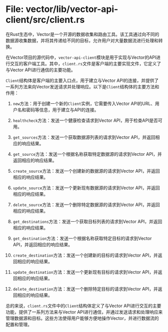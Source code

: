 # File: vector/lib/vector-api-client/src/client.rs

在Rust生态中，Vector是一个开源的数据收集和路由工具。该工具通过向不同的数据源收集数据，并将其传递给不同的目标，允许用户对大量数据流进行处理和转换。

在Vector项目的源代码中，`vector-api-client`模块是用于实现与Vector的API进行交互的客户端工具。其中，`client.rs`文件是客户端的主要实现文件，它定义了与Vector API进行通信的主要功能。

`Client`结构体是客户端的主要入口点，用于建立与Vector API的连接，并提供了一系列方法来向Vector发送请求并处理响应。以下是`Client`结构体的主要方法和作用：

1. `new`方法：用于创建一个新的`Client`实例，它需要传入Vector API的URL、用户名和密码等信息，用于建立与API的连接。

2. `healthcheck`方法：发送一个健康检查请求到Vector API，用于检查API是否可用。

3. `get_sources`方法：发送一个获取数据源列表的请求到Vector API，并返回相应的响应结果。

4. `get_source`方法：发送一个根据名称获取特定数据源的请求到Vector API，并返回相应的响应结果。

5. `create_source`方法：发送一个创建新的数据源的请求到Vector API，并返回相应的响应结果。

6. `update_source`方法：发送一个更新现有数据源的请求到Vector API，并返回相应的响应结果。

7. `delete_source`方法：发送一个删除特定数据源的请求到Vector API，并返回相应的响应结果。

8. `get_destinations`方法：发送一个获取目标列表的请求到Vector API，并返回相应的响应结果。

9. `get_destination`方法：发送一个根据名称获取特定目标的请求到Vector API，并返回相应的响应结果。

10. `create_destination`方法：发送一个创建新的目标的请求到Vector API，并返回相应的响应结果。

11. `update_destination`方法：发送一个更新现有目标的请求到Vector API，并返回相应的响应结果。

12. `delete_destination`方法：发送一个删除特定目标的请求到Vector API，并返回相应的响应结果。

总的来说，`client.rs`文件中的`Client`结构体定义了与Vector API进行交互的主要功能，提供了一系列方法来与Vector API进行通信，并通过发送请求和处理响应来管理数据源和目标。这些方法使得用户能够方便地操作Vector，并进行数据流的配置和管理。

